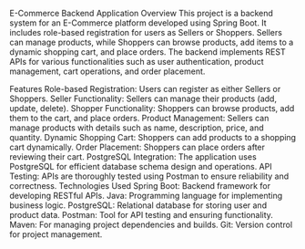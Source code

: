 E-Commerce Backend Application
Overview
This project is a backend system for an E-Commerce platform developed using Spring Boot. It includes role-based registration for users as Sellers or Shoppers. Sellers can manage products, while Shoppers can browse products, add items to a dynamic shopping cart, and place orders. The backend implements REST APIs for various functionalities such as user authentication, product management, cart operations, and order placement.

Features
Role-based Registration: Users can register as either Sellers or Shoppers.
Seller Functionality: Sellers can manage their products (add, update, delete).
Shopper Functionality: Shoppers can browse products, add them to the cart, and place orders.
Product Management: Sellers can manage products with details such as name, description, price, and quantity.
Dynamic Shopping Cart: Shoppers can add products to a shopping cart dynamically.
Order Placement: Shoppers can place orders after reviewing their cart.
PostgreSQL Integration: The application uses PostgreSQL for efficient database schema design and operations.
API Testing: APIs are thoroughly tested using Postman to ensure reliability and correctness.
Technologies Used
Spring Boot: Backend framework for developing RESTful APIs.
Java: Programming language for implementing business logic.
PostgreSQL: Relational database for storing user and product data.
Postman: Tool for API testing and ensuring functionality.
Maven: For managing project dependencies and builds.
Git: Version control for project management.

